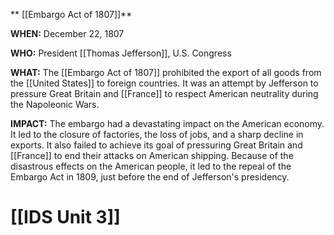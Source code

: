 ** [[Embargo Act of 1807]]**

**WHEN:** December 22, 1807

**WHO:** President [[Thomas Jefferson]], U.S. Congress

**WHAT:** The [[Embargo Act of 1807]] prohibited the export of all goods from the [[United States]] to foreign countries. It was an attempt by Jefferson to pressure Great Britain and [[France]] to respect American neutrality during the Napoleonic Wars.

**IMPACT:** The embargo had a devastating impact on the American economy. It led to the closure of factories, the loss of jobs, and a sharp decline in exports. It also failed to achieve its goal of pressuring Great Britain and [[France]] to end their attacks on American shipping. Because of the disastrous effects on the American people, it led to the repeal of the Embargo Act in 1809, just before the end of Jefferson's presidency.
# [[IDS Unit 3]]